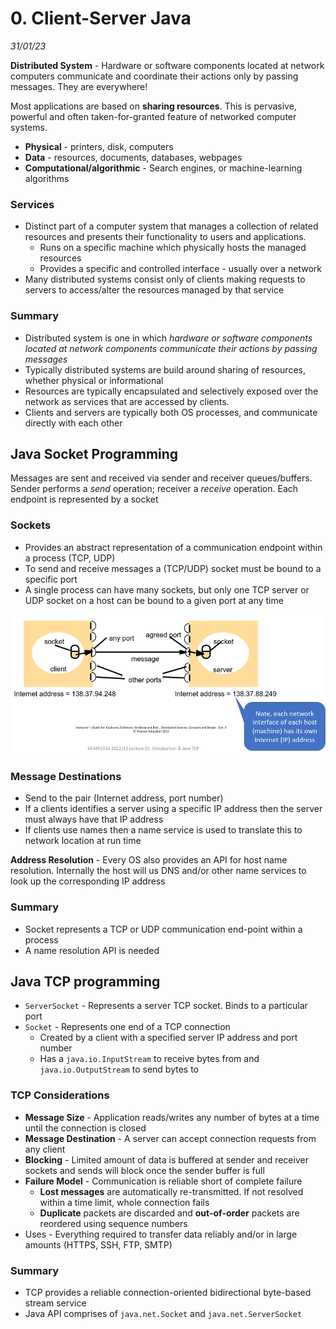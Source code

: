 # 0. Client-Server Java
_31/01/23_

**Distributed System** - Hardware or software components located at network computers communicate and coordinate their actions only by passing messages. They are everywhere!

Most applications are based on **sharing resources**. This is pervasive, powerful and often taken-for-granted feature of networked computer systems. 
- **Physical** - printers, disk, computers
- **Data** - resources, documents, databases, webpages
- **Computational/algorithmic** - Search engines, or machine-learning algorithms

### Services
- Distinct part of a computer system that manages a collection of related resources and presents their functionality to users and applications. 
	- Runs on a specific machine which physically hosts the managed resources
	- Provides a specific and controlled interface - usually over a network 
- Many distributed systems consist only of clients making requests to servers to access/alter the resources managed by that service

### Summary
- Distributed system is one in which *hardware or software components located at network components communicate their actions by passing messages*
- Typically distributed systems are build around sharing of resources, whether physical or informational
- Resources are typically encapsulated and selectively exposed over the network as services that are accessed by clients.
- Clients and servers are typically both OS processes, and communicate directly with each other

## Java Socket Programming
Messages are sent and received via sender and receiver queues/buffers. Sender performs a *send* operation; receiver a *receive* operation. Each endpoint is represented by a socket

### Sockets
- Provides an abstract representation of a communication endpoint within a process (TCP, UDP)
- To send and receive messages a (TCP/UDP) socket must be bound to a specific port
- A single process can have many sockets, but only one TCP server or UDP socket on a host can be bound to a given port at any time

![](../_resources/20230131112654.png)

### Message Destinations
- Send to the pair (Internet address, port number)
- If a clients identifies a server using a specific IP address then the server must always have that IP address
- If clients use names then a name service is used to translate this to network location at run time

**Address Resolution** - Every OS also provides an API for host name resolution. Internally the host will us DNS and/or other name services to look up the corresponding IP address

### Summary
- Socket represents a TCP or UDP communication end-point within a process
- A name resolution API is needed

## Java TCP programming
- `ServerSocket` - Represents a server TCP socket. Binds to a particular port
- `Socket` - Represents one end of a TCP connection
	- Created by a client with a specified server IP address and port number
	- Has a `java.io.InputStream` to receive bytes from and `java.io.OutputStream` to send bytes to

### TCP Considerations
- **Message Size** - Application reads/writes any number of bytes at a time until the connection is closed
- **Message Destination** - A server can accept connection requests from any client
- **Blocking** - Limited amount of data is buffered at sender and receiver sockets and sends will block once the sender buffer is full
- **Failure Model** - Communication is reliable short of complete failure
	- **Lost messages** are automatically re-transmitted. If not resolved within a time limit, whole connection fails
	- **Duplicate** packets are discarded and **out-of-order** packets are reordered using sequence numbers
- Uses - Everything required to transfer data reliably and/or in large amounts (HTTPS, SSH, FTP, SMTP)

### Summary
- TCP provides a reliable connection-oriented bidirectional byte-based stream service
- Java API comprises of `java.net.Socket` and `java.net.ServerSocket`
